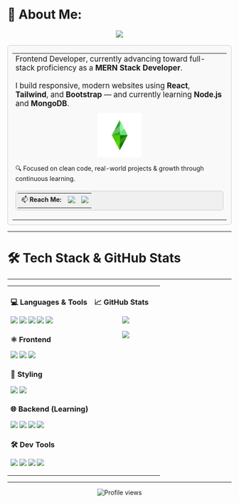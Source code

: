 # 💫 About Me:

<p align="center">
  <img src="https://readme-typing-svg.demolab.com?font=Fira+Code&weight=500&size=22&pause=1000&color=0A66C2&center=true&vCenter=true&width=600&lines=Hi+I'm+Protap+Dutta;Frontend+Developer+%7C+MERN+Stack+Learner;React+%7C+Tailwind+%7C+Node+%7C+MongoDB;Clean+UI+%7C+Practical+Projects+%7C+Real+Code" />
</p>

<!-- Responsive container -->
<div align="center">

<!-- Flex layout for About section -->
<table width="100%" style="border: 1px solid #ccc; border-radius: 6px; background-color: #f9f9f9; padding: 10px; display: flex; flex-wrap: wrap; justify-content: space-between;">
  <tr style="width: 100%; display: flex; flex-wrap: wrap;">
    <!-- Text column -->
    <td style="flex: 1 1 70%; padding-bottom: 10px; min-width: 250px;">
      <div style="font-size: 17px;">
        Frontend Developer, currently advancing toward full-stack proficiency as a <strong>MERN Stack Developer</strong>.<br><br>
        I build responsive, modern websites using <strong>React</strong>, <strong>Tailwind</strong>, and <strong>Bootstrap</strong> — and currently learning <strong>Node.js</strong> and <strong>MongoDB</strong>.
      </div>
    </td>
    <!-- Image column -->
    <td style="flex: 1 1 25%; text-align: center; padding-bottom: 10px; min-width: 100px;">
      <img src="https://github.com/ProtapDutta/ProtapDutta/blob/main/assets/diamond.gif?raw=true" alt="Diamond Animation" width="100" />
    </td>
  </tr>

  <!-- Bottom row with contact info -->
  <tr style="width: 100%; display: flex; flex-wrap: wrap; justify-content: space-between;">
    <td style="flex: 1 1 60%; min-width: 250px;">
      🔍 Focused on clean code, real-world projects & growth through continuous learning.
    </td>
    <td style="flex: 1 1 35%; text-align: right; min-width: 220px;">
      <table style="border: 1px solid #ccc; border-radius: 6px; background-color: #f0f0f0; padding: 4px; display: inline-block;">
        <tr>
          <td style="padding: 4px 8px;">
            📫 <strong>Reach Me:</strong>
          </td>
          <td>
            <a href="https://linkedin.com/in/Protap-Dutta" target="_blank">
              <img src="https://img.shields.io/badge/LinkedIn-0077B5?style=flat-square&logo=linkedin&logoColor=white" height="20" />
            </a>
          </td>
          <td>
            <a href="mailto:taniton001@gmail.com">
              <img src="https://img.shields.io/badge/Email-D14836?style=flat-square&logo=gmail&logoColor=white" height="20" />
            </a>
          </td>
        </tr>
      </table>
    </td>
  </tr>
</table>
</div>

---

# 🛠️ Tech Stack & GitHub Stats

---

<table>
<tr>
<td width="55%" valign="top">

### 💻 Languages & Tools  
<p>
<img src="https://img.shields.io/badge/html5-E34F26?style=for-the-badge&logo=html5&logoColor=white"/>
<img src="https://img.shields.io/badge/css3-1572B6?style=for-the-badge&logo=css3&logoColor=white"/>
<img src="https://img.shields.io/badge/javascript-F7DF1E?style=for-the-badge&logo=javascript&logoColor=black"/>
<img src="https://img.shields.io/badge/typescript-007ACC?style=for-the-badge&logo=typescript&logoColor=white"/>
<img src="https://img.shields.io/badge/C-00599C?style=for-the-badge&logo=c&logoColor=white"/>
</p>

### ⚛️ Frontend  
<p>
<img src="https://img.shields.io/badge/react-20232A?style=for-the-badge&logo=react&logoColor=61DAFB"/>
<img src="https://img.shields.io/badge/vite-646CFF?style=for-the-badge&logo=vite&logoColor=white"/>
<img src="https://img.shields.io/badge/vue.js-4FC08D?style=for-the-badge&logo=vue.js&logoColor=white"/>
</p>

### 🎨 Styling  
<p>
<img src="https://img.shields.io/badge/tailwindcss-38B2AC?style=for-the-badge&logo=tailwind-css&logoColor=white"/>
<img src="https://img.shields.io/badge/bootstrap-7952B3?style=for-the-badge&logo=bootstrap&logoColor=white"/>
</p>

### 🌐 Backend (Learning)  
<p>
<img src="https://img.shields.io/badge/node.js-339933?style=for-the-badge&logo=nodedotjs&logoColor=white"/>
<img src="https://img.shields.io/badge/express.js-000000?style=for-the-badge&logo=express&logoColor=white"/>
<img src="https://img.shields.io/badge/mongodb-4EA94B?style=for-the-badge&logo=mongodb&logoColor=white"/>
<img src="https://img.shields.io/badge/mysql-4479A1?style=for-the-badge&logo=mysql&logoColor=white"/>
</p>

### 🛠️ Dev Tools  
<p>
<img src="https://img.shields.io/badge/git-F05033?style=for-the-badge&logo=git&logoColor=white"/>
<img src="https://img.shields.io/badge/github-181717?style=for-the-badge&logo=github&logoColor=white"/>
<img src="https://img.shields.io/badge/figma-F24E1E?style=for-the-badge&logo=figma&logoColor=white"/>
<img src="https://img.shields.io/badge/eslint-4B3263?style=for-the-badge&logo=eslint&logoColor=white"/>
</p>

</td>

<td width="45%" valign="top">

### 📈 GitHub Stats  
<p align="center">
  <img src="https://github-readme-stats.vercel.app/api/top-langs/?username=ProtapDutta&theme=radical&hide_border=false&layout=compact" width="100%"/>
</p>
<p align="center">
  <img src="https://nirzak-streak-stats.vercel.app/?user=ProtapDutta&theme=radical&hide_border=false" width="100%"/>
</p>

</td>
</tr>
</table>

---

<p align="center">
  <img src="https://komarev.com/ghpvc/?username=ProtapDutta&style=for-the-badge&color=007ACC&label=Profile+Views" alt="Profile views" />
</p>

